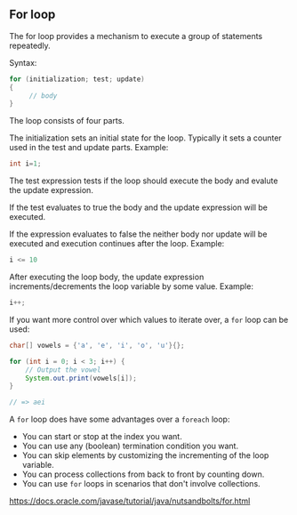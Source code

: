 ## For loop

The for loop provides a mechanism to execute a group of statements repeatedly.

Syntax:

````java
for (initialization; test; update)
{
     // body
}
````

The loop consists of four parts.

The initialization sets an initial state for the loop.
Typically it sets a counter used in the test and update parts.
Example:

````java
int i=1;
````

The test expression tests if the loop should execute the body
and evalute the update expression.

If the test evaluates to true the body and the update expression will be executed.

If the expression evaluates to false the neither body nor update  will be executed and execution continues after the loop.
Example:

````java
i <= 10
````

After executing the loop body, the update expression increments/decrements the loop variable by some value.
Example:
````java
i++;
````
If you want more control over which values to iterate over, a `for` loop can be used:

```java
char[] vowels = {'a', 'e', 'i', 'o', 'u'}{};

for (int i = 0; i < 3; i++) {
    // Output the vowel
    System.out.print(vowels[i]);
}

// => aei
```

A `for` loop does have some advantages over a `foreach` loop:

- You can start or stop at the index you want.
- You can use any (boolean) termination condition you want.
- You can skip elements by customizing the incrementing of the loop variable.
- You can process collections from back to front by counting down.
- You can use `for` loops in scenarios that don't involve collections.

https://docs.oracle.com/javase/tutorial/java/nutsandbolts/for.html
